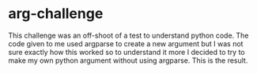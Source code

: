 # arg-challenge
This challenge was an off-shoot of a test to understand python code. The code given to me used argparse to create a new argument but I was not sure exactly how this worked so to understand it more I decided to try to make my own python argument without using argparse. This is the result.
